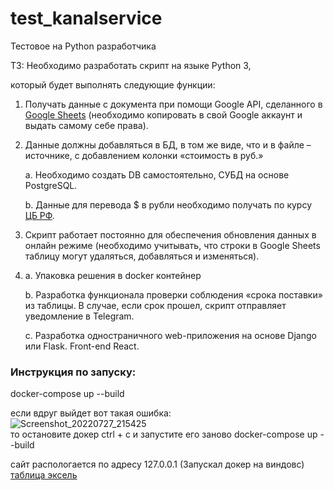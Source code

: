 # test_kanalservice
Тестовое на Python разработчика

ТЗ:
Необходимо разработать скрипт на языке Python 3, 

который будет выполнять следующие функции:

1. Получать данные с документа при помощи Google API, сделанного в [Google Sheets](https://docs.google.com/spreadsheets/d/1f-qZEX1k_3nj5cahOzntYAnvO4ignbyesVO7yuBdv_g/edit) (необходимо копировать в свой Google аккаунт и выдать самому себе права).
2. Данные должны добавляться в БД, в том же виде, что и в файле –источнике, с добавлением колонки «стоимость в руб.»
    
    a. Необходимо создать DB самостоятельно, СУБД на основе PostgreSQL.
    
    b. Данные для перевода $ в рубли необходимо получать по курсу [ЦБ РФ](https://www.cbr.ru/development/SXML/).
    
3. Скрипт работает постоянно для обеспечения обновления данных в онлайн режиме (необходимо учитывать, что строки в Google Sheets таблицу могут удаляться, добавляться и изменяться).

4. a. Упаковка решения в docker контейнер
    
    b. Разработка функционала проверки соблюдения «срока поставки» из таблицы. В случае, если срок прошел, скрипт отправляет уведомление в Telegram.
    
    c. Разработка одностраничного web-приложения на основе Django или Flask. Front-end React.


### Инструкция по запуску:  
docker-compose up --build

если вдруг выйдет вот такая ошибка:  
![Screenshot_20220727_215425](https://user-images.githubusercontent.com/38224171/181366260-f866ed47-3dfa-41de-a097-800dd00b4fc2.png)  
то остановите докер ctrl + c и запустите его заново docker-compose up --build  
   
сайт распологается по адресу 127.0.0.1 (Запускал докер на виндовс)
[таблица эксель](https://docs.google.com/spreadsheets/d/1IxOrx-AWiK0Xz-gi9K_ex8NyzW1To4MwV7AyBCbVVzU/edit#gid=0)
